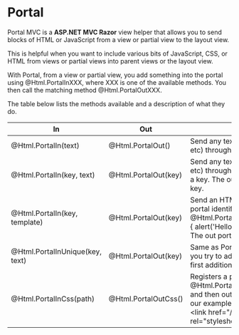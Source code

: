 Portal
======

Portal MVC is a **ASP.NET MVC Razor** view helper that allows you to send blocks of HTML or JavaScript from a view or partial view to the layout view. 

This is helpful when you want to include various bits of JavaScript, CSS, or HTML from views or partial views into parent views or the layout view.

With Portal, from a view or partial view, you add something into the portal using @Html.PortalInXXX, where XXX is one of the available methods. You then call the matching method @Html.PortalOutXXX.

The table below lists the methods available and a description of what they do.

<table id="portal-doc">
    <thead>
        <tr>
            <th>In</th>
            <th>Out</th>
            <th>Description</th>
        </tr>
    </thead>
    <tbody>
        <tr>
            <td>@Html.PortalIn(text)</td>
            <td>@Html.PortalOut()</td>
            <td>Send any text (HTML, JavaScript, CSS, etc) through the default portal.</td>
        </tr>
        <tr>
            <td>@Html.PortalIn(key, text)</td>
            <td>@Html.PortalOut(key)</td>
            <td>Send any text (HTML, JavaScript, CSS, etc) through a custom portal identified by a key. The out portal must use the same key.</td>
        </tr>
        <tr>
            <td>@Html.PortalIn(key, template)</td>
            <td>@Html.PortalOut(key)</td>
            <td>Send an HTML template through a custom portal identified by a key. For example: 
                <br />
                @Html.PortalIn("somekey", @<text> $(function() { alert('Hello from partial view!'); }); </text>)
                <br />
                The out portal must use the same key. 
            </td>
        </tr>
        <tr>
            <td>@Html.PortalInUnique(key, text)</td>
            <td>@Html.PortalOut(key)</td>
            <td>Same as PortalIn(key, text) except that if you try to add the same text twice only the first addition is actually added.</td>
        </tr>
        <tr>
            <td>@Html.PortalInCss(path)</td>
            <td>@Html.PortalOutCss()</td>
            <td>Registers a path to a CSS file, for example @Html.PortalInCss("~/content/some.css"), and then outputs a link tag. The output in our example would be: <br />
                &lt;link href="/content/some.css" rel="stylesheet" type="text/css" /&gt;
             </td>
        </tr>
    </tbody>
</table>